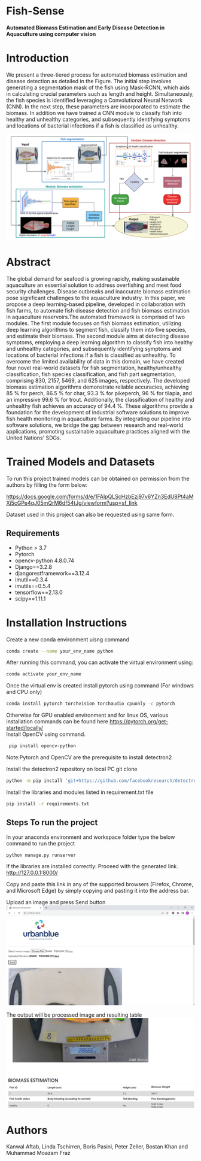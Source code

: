 # Fish-Sense 
**Automated Biomass Estimation and Early Disease Detection in Aquaculture using computer vision**
# Introduction
We present a three-tiered process for automated  biomass estimation and disease detection as detailed in the Figure. The initial step involves generating a segmentation mask of the fish using Mask-RCNN, which aids in calculating crucial parameters such as length and height. Simultaneously, the fish species is identified leveraging a Convolutional Neural Network (CNN). In the next step, these parameters are incorporated to estimate the biomass. In addition we have trained a CNN module to classify fish into healthy and unhealthy categories, and subsequently identifying symptoms and locations of bacterial infections if a fish is classified as unhealthy. 

![Alt ](Fig\Methodology_diagram.png)

# Abstract

The global demand for seafood is growing rapidly, making sustainable aquaculture an essential solution to address overfishing and meet food security challenges. Disease outbreaks and inaccurate biomass estimation pose significant challenges to the aquaculture industry.
In this paper, we propose a deep learning-based pipeline, developed in collaboration with fish farms, to automate fish disease detection and fish biomass estimation in aquaculture reservoirs.The automated framework is comprised of two modules. The first module focuses on fish biomass estimation, utilizing deep learning algorithms to segment fish, classify them into five species, and estimate their biomass. The second module aims at detecting disease symptoms, employing a deep learning algorithm to classify fish into healthy and unhealthy categories, and subsequently identifying symptoms and locations of bacterial infections if a fish is classified as unhealthy. To overcome the limited availability of data in this domain, we have created four novel real-world datasets for fish segmentation, healthy/unhealthy classification, fish species classification, and fish part segmentation, comprising 830, 2157, 5469, and 625 images, respectively. The developed biomass estimation algorithms demonstrate reliable accuracies, achieving 85 \% for perch, 86.5 \% for char, 93.3 \% for pikeperch, 96 \% for tilapia, and an impressive 99.6 \% for trout. Additionally, the classification of healthy and unhealthy fish achieves an accuracy of 94.4 \%. These algorithms provide a foundation for the development of industrial software solutions to improve fish health monitoring in aquaculture farms. By integrating our pipeline into software solutions, we bridge the gap between research and real-world applications, promoting sustainable aquaculture practices aligned with the United Nations' SDGs.

# Trained Models and Datasets

To run this project trained models can be obtained on permission from the authors by filling the form below:

https://docs.google.com/forms/d/e/1FAIpQLScHzbEzj97v6YZn3EdU8Pt4aMXj5cGPe4qJ05mQrM6df54tJg/viewform?usp=sf_link

Dataset used in this project can also be requested using same form. 

## Requirements
-   Python > 3.7
-   Pytorch
-   opencv-python 4.8.0.74
-   Django==3.2.8
-   djangorestframework==3.12.4
-   imutil==0.3.4
-   imutils==0.5.4
-   tensorflow==2.13.0
-   scipy==1.11.1

# Installation Instructions
Create a new conda environment uisng command 

```bash 
conda create --name your_env_name python
```
After running this command, you can activate the virtual environment using:
```bash 
conda activate your_env_name
```
Once the virtual env is created install pytorch using command (For windows and CPU only)  
```bash 
conda install pytorch torchvision torchaudio cpuonly -c pytorch
```
Otherwise for GPU enabled environment and for linux OS, various installation commands can be found here https://pytorch.org/get-started/locally/ <br />
Install OpenCV using command. 

```bash
 pip install opencv-python 
```
Note:Pytorch and OpenCV are the prerequisite to install detectron2

Install the detectron2 repository on local PC git clone 


```bash
python -m pip install 'git+https://github.com/facebookresearch/detectron2.git'
```

Install the libraries and modules listed in  requirement.txt file  

```bash 
pip install -r requirements.txt
```


## Steps To run the project

In your anaconda environment and workspace folder type the below command to run the project 
```bash
python manage.py runserver
```
If the libraries are installed correctly:
Proceed with the  generated link. http://127.0.0.1:8000/ 

Copy and paste this link in any of the supported browsers (Firefox, Chrome, and Microsoft Edge) by simply copying and pasting it into the address bar.

Upload an image and press Send button 
![Alt ](Fig\Demo_prototype.png)

The output will be processed image and resulting table 
![Alt ](Fig\Demo_prototype2.png)


# Authors 
Kanwal Aftab, Linda Tschirren, Boris Pasini, Peter Zeller, Bostan Khan and Muhammad Moazam Fraz